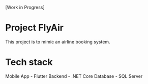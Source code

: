 [Work in Progress]

# Project FlyAir
This project is to mimic an airline booking system.

# Tech stack
Mobile App - Flutter
Backend - .NET Core
Database - SQL Server

